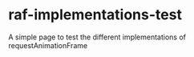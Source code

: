 # raf-implementations-test
A simple page to test the different implementations of requestAnimationFrame
